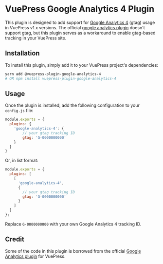 # VuePress Google Analytics 4 Plugin

This plugin is designed to add support for [Google Analytics 4](https://support.google.com/analytics/answer/10759417) (gtag) usage in VuePress v1.x versions. The official [google analytics plugin](https://v1.vuepress.vuejs.org/plugin/official/plugin-google-analytics.html) doesn't support gtag, but this plugin serves as a workaround to enable gtag-based tracking in your VuePress site.

## Installation

To install this plugin, simply add it to your VuePress project's dependencies:

```sh
yarn add @vuepress-plugin-google-analytics-4
# OR npm install vuepress-plugin-google-analytics-4
```

## Usage

Once the plugin is installed, add the following configuration to your `config.js` file:

```js
module.exports = {
  plugins: {
    'google-analytics-4': {
        // your gtag tracking ID
        gtag: 'G-0000000000'
    }
  }
}
```

Or, in list format:

```js
module.exports = {
  plugins: [
    [
      'google-analytics-4',
      {
        // your gtag tracking ID
        gtag: 'G-0000000000'
      }
    ]
  ]
};
```

Replace `G-0000000000` with your own Google Analytics 4 tracking ID.

## Credit

Some of the code in this plugin is borrowed from the official [Google Analytics plugin](https://github.com/vuejs/vuepress/tree/master/packages/%40vuepress/plugin-google-analytics) for VuePress.
